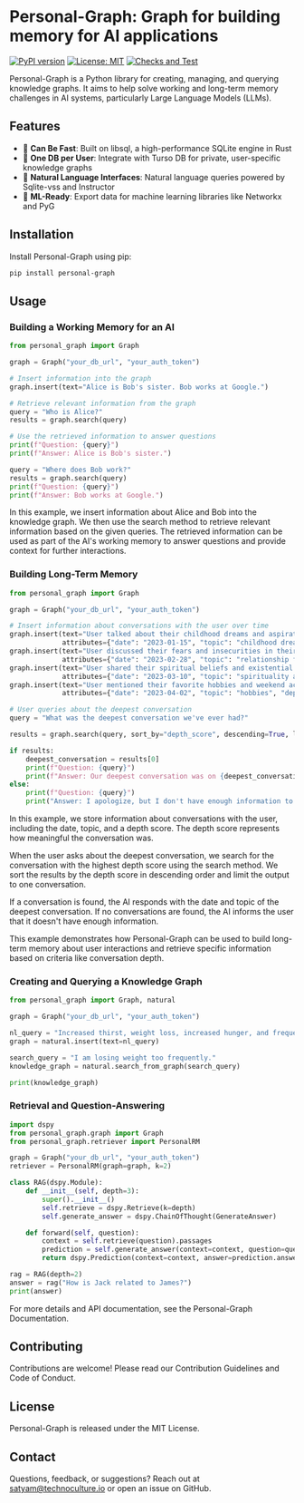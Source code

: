 # Personal-Graph: Graph for building memory for AI applications
[![PyPI version](https://badge.fury.io/py/personal-graph.svg)](https://badge.fury.io/py/personal-graph)
[![License: MIT](https://img.shields.io/badge/License-MIT-yellow.svg)](https://opensource.org/licenses/MIT)
[![Checks and Test](https://github.com/Technoculture/personal-graph/actions/workflows/personal-graph.yaml/badge.svg)](https://github.com/Technoculture/personal-graph/actions/workflows/personal-graph.yaml)

Personal-Graph is a Python library for creating, managing, and querying knowledge graphs. It aims to help solve working and long-term memory challenges in AI systems, particularly Large Language Models (LLMs).

## Features
- 🚀 **Can Be Fast**: Built on libsql, a high-performance SQLite engine in Rust
- 👨 **One DB per User**: Integrate with Turso DB for private, user-specific knowledge graphs
- 💬 **Natural Language Interfaces**: Natural language queries powered by Sqlite-vss and Instructor
- 🤖 **ML-Ready**: Export data for machine learning libraries like Networkx and PyG

## Installation

Install Personal-Graph using pip:
```sh
pip install personal-graph
```

## Usage

### Building a Working Memory for an AI

```python
from personal_graph import Graph

graph = Graph("your_db_url", "your_auth_token")

# Insert information into the graph
graph.insert(text="Alice is Bob's sister. Bob works at Google.")

# Retrieve relevant information from the graph
query = "Who is Alice?"
results = graph.search(query)

# Use the retrieved information to answer questions
print(f"Question: {query}")
print(f"Answer: Alice is Bob's sister.")

query = "Where does Bob work?"
results = graph.search(query)
print(f"Question: {query}")
print(f"Answer: Bob works at Google.")
```

In this example, we insert information about Alice and Bob into the knowledge graph. We then use the search method to retrieve relevant information based on the given queries. The retrieved information can be used as part of the AI's working memory to answer questions and provide context for further interactions.

### Building Long-Term Memory
```python
from personal_graph import Graph

graph = Graph("your_db_url", "your_auth_token")

# Insert information about conversations with the user over time
graph.insert(text="User talked about their childhood dreams and aspirations.", 
             attributes={"date": "2023-01-15", "topic": "childhood dreams", "depth_score": 3})
graph.insert(text="User discussed their fears and insecurities in their current relationship.",
             attributes={"date": "2023-02-28", "topic": "relationship fears", "depth_score": 4})
graph.insert(text="User shared their spiritual beliefs and existential questions.",
             attributes={"date": "2023-03-10", "topic": "spirituality and existence", "depth_score": 5})
graph.insert(text="User mentioned their favorite hobbies and weekend activities.",
             attributes={"date": "2023-04-02", "topic": "hobbies", "depth_score": 2})

# User queries about the deepest conversation
query = "What was the deepest conversation we've ever had?"

results = graph.search(query, sort_by="depth_score", descending=True, limit=1)

if results:
    deepest_conversation = results[0]
    print(f"Question: {query}")
    print(f"Answer: Our deepest conversation was on {deepest_conversation['date']} when we discussed {deepest_conversation['topic']}.")
else:
    print(f"Question: {query}")
    print("Answer: I apologize, but I don't have enough information to determine our deepest conversation.")
```
In this example, we store information about conversations with the user, including the date, topic, and a depth score. The depth score represents how meaningful the conversation was.

When the user asks about the deepest conversation, we search for the conversation with the highest depth score using the search method. We sort the results by the depth score in descending order and limit the output to one conversation.

If a conversation is found, the AI responds with the date and topic of the deepest conversation. If no conversations are found, the AI informs the user that it doesn't have enough information.

This example demonstrates how Personal-Graph can be used to build long-term memory about user interactions and retrieve specific information based on criteria like conversation depth.

### Creating and Querying a Knowledge Graph
```py
from personal_graph import Graph, natural

graph = Graph("your_db_url", "your_auth_token")

nl_query = "Increased thirst, weight loss, increased hunger, and frequent urination are all symptoms of diabetes."
graph = natural.insert(text=nl_query)

search_query = "I am losing weight too frequently."
knowledge_graph = natural.search_from_graph(search_query)

print(knowledge_graph)
```

### Retrieval and Question-Answering
```py
import dspy
from personal_graph.graph import Graph
from personal_graph.retriever import PersonalRM

graph = Graph("your_db_url", "your_auth_token")
retriever = PersonalRM(graph=graph, k=2)

class RAG(dspy.Module):
    def __init__(self, depth=3):
        super().__init__()
        self.retrieve = dspy.Retrieve(k=depth)
        self.generate_answer = dspy.ChainOfThought(GenerateAnswer)

    def forward(self, question):
        context = self.retrieve(question).passages
        prediction = self.generate_answer(context=context, question=question)
        return dspy.Prediction(context=context, answer=prediction.answer)

rag = RAG(depth=2)
answer = rag("How is Jack related to James?")
print(answer)
```

For more details and API documentation, see the Personal-Graph Documentation.

## Contributing
Contributions are welcome! Please read our Contribution Guidelines and Code of Conduct.

## License
Personal-Graph is released under the MIT License.

## Contact
Questions, feedback, or suggestions? Reach out at satyam@technoculture.io or open an issue on GitHub.
